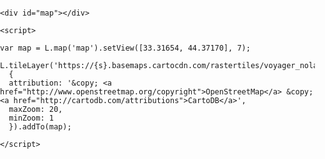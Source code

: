<html>
<head>
    <title>Test Map</title>
    <link rel="stylesheet" href="https://unpkg.com/leaflet@1.7.1/dist/leaflet.css"
       integrity="sha512-xodZBNTC5n17Xt2atTPuE1HxjVMSvLVW9ocqUKLsCC5CXdbqCmblAshOMAS6/keqq/sMZMZ19scR4PsZChSR7A=="
       crossorigin=""/>
    <script src="https://unpkg.com/leaflet@1.7.1/dist/leaflet.js"
       integrity="sha512-XQoYMqMTK8LvdxXYG3nZ448hOEQiglfqkJs1NOQV44cWnUrBc8PkAOcXy20w0vlaXaVUearIOBhiXZ5V3ynxwA=="
       crossorigin=""></script>
    <script src="ajax.js"></script>
    <style>
        body { margin:0; padding:0; }
        #map { position:absolute; top:0; bottom:0; left:0; right:0; width:100%; }
    </style>
</head>
<body>

    <div id="map"></div>

    <script>

    var map = L.map('map').setView([33.31654, 44.37170], 7);

    L.tileLayer('https://{s}.basemaps.cartocdn.com/rastertiles/voyager_nolabels/{z}/{x}/{y}.png',
      {
      attribution: '&copy; <a href="http://www.openstreetmap.org/copyright">OpenStreetMap</a> &copy; <a href="http://cartodb.com/attributions">CartoDB</a>',
      maxZoom: 20,
      minZoom: 1
      }).addTo(map);

    </script>

</body>
</html>
